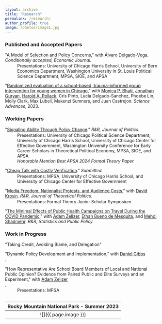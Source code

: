 ```yaml
---
layout: archive
title: "Research"
permalink: /research/
author_profile: true
image: /photos/image1.jpg
---
```


<style>
.paper-title {
    margin-bottom: 2px;
}
.presentation-detail {
    margin-left: 40px;
    margin-top: 0;
}
</style>

### Published and Accepted Papers

<p class="paper-title">"<a href="http://benshaver.github.io/files/Succession ADBS.pdf">A Model of Selection and Policy Concerns</a>," with <a href="https://sites.google.com/view/alvarodelgadovega/home">Álvaro Delgado-Vega</a>. <em> Conditionally accepted, Economic Journal.</em></p>
<div class="presentation-detail">Presentations: University of Chicago Harris School, University of Bern Economics Department, Washington University in St. Louis Political Science Department, MPSA, SIOE, and APSA</div>

<p class="paper-title">"<a href="https://www.science.org/doi/10.1126/sciadv.abq2077">Randomized evaluation of a school-based, trauma-informed group intervention for young women in Chicago</a>," with <a href="https://urbanlabs.uchicago.edu/people/monica-bhatt">Monica P. Bhatt</a>, <a href="https://sites.northwestern.edu/jonathanguryan/">Jonathan Guryan</a>, <a href="https://crownschool.uchicago.edu/directory/harold-pollack">Harold A. Pollack</a>, Cris Pinto, Lucia Delgado-Sanchez, Phoebe Lin, Molly Clark, Max Lubell, Makenzi Sumners, and Juan Castrejon. <em>Science Advances</em>, 2023.</p>

### Working Papers

<p class="paper-title">"<a href="http://benshaver.github.io/files/Ability BS.pdf">Signaling Ability Through Policy Change</a>." <em>R&R, Journal of Politics.</em></p>
<div class="presentation-detail">Presentations: University of Chicago Political Science Department, University of Chicago Harris School, University of Chicago Center for Effective Government, Washington University Conference for Early Career Scholars in Theoretical Political Economy, MPSA, SIOE, and APSA</div>
<div class="presentation-detail"><em>Honorable Mention Best APSA 2024 Formal Theory Paper</em></div>

<p class="paper-title">"<a href="http://benshaver.github.io/files/Cheap Talk BS.pdf">Cheap Talk with Costly Verification</a>." <em>Submitted.</em></p>
<div class="presentation-detail">Presentations: MPSA, University of Chicago Harris School, and University of Chicago Center for Effective Government</div>

<p class="paper-title">"<a href="http://benshaver.github.io/files/Media DKBS.pdf">Media Freedom, Nationalist Protests, and Audience Costs</a>," with <a href="https://www.linkedin.com/in/david-krosin-76424510b/">David Krosin</a>. <em>R&R, Journal of Theoretical Politics.</em></p>
<div class="presentation-detail">Presentations: Formal Theory Junior Scholar Symposium</div>

<p class="paper-title">"<a href="http://benshaver.github.io/files/Covid Experiment.pdf">The Minimal Effects of Public Health Campaigns on Travel During the COVID Pandemic</a>," with <a href="https://adamzelizer.com/">Adam Zelizer</a>, <a href="https://voices.uchicago.edu/ethanbdm/">Ethan Bueno de Mesquita</a>, and <a href="https://www.mehdishadmehr.com/">Mehdi Shadmehr</a>. <em>R&R, Statistics and Public Policy.</em></p>

### Work in Progress

<p class="paper-title">"Taking Credit, Avoiding Blame, and Delegation"</p>

<p class="paper-title">"Dynamic Policy Development and Implementation," with <a href="https://daniel-gibbs.com/">Daniel Gibbs</a></p>.

<p class="paper-title">"How Representative Are School Board Members of Local and National Public Opinion? Evidence from Paired Public and Elite Surveys and an Experiment," with <a href="https://harris.uchicago.edu/directory/adam-zelizer">Adam Zelizer</a></p>.
<div class="presentation-detail">Presentations: MPSA</div>

<div style="margin-top: 30px;"></div>
 
| <b>Rocky Mountain National Park - Summer 2023</b>|
|:--:|
| ![]({{ page.image }}) | 

